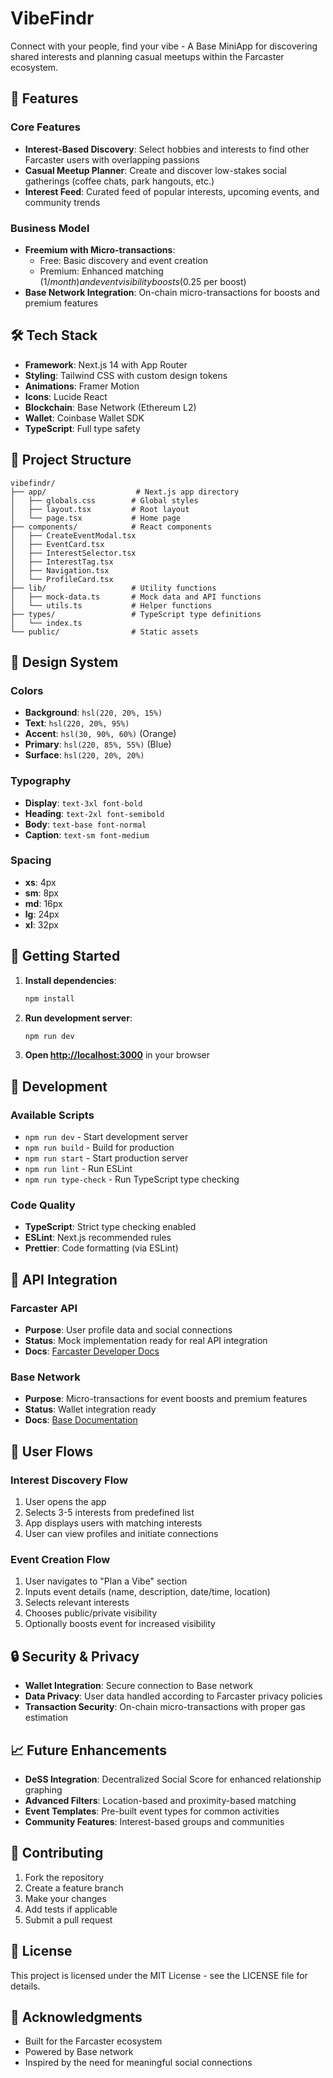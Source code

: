# VibeFindr

Connect with your people, find your vibe - A Base MiniApp for discovering shared interests and planning casual meetups within the Farcaster ecosystem.

## 🚀 Features

### Core Features

- **Interest-Based Discovery**: Select hobbies and interests to find other Farcaster users with overlapping passions
- **Casual Meetup Planner**: Create and discover low-stakes social gatherings (coffee chats, park hangouts, etc.)
- **Interest Feed**: Curated feed of popular interests, upcoming events, and community trends

### Business Model

- **Freemium with Micro-transactions**:
  - Free: Basic discovery and event creation
  - Premium: Enhanced matching ($1/month) and event visibility boosts ($0.25 per boost)
- **Base Network Integration**: On-chain micro-transactions for boosts and premium features

## 🛠️ Tech Stack

- **Framework**: Next.js 14 with App Router
- **Styling**: Tailwind CSS with custom design tokens
- **Animations**: Framer Motion
- **Icons**: Lucide React
- **Blockchain**: Base Network (Ethereum L2)
- **Wallet**: Coinbase Wallet SDK
- **TypeScript**: Full type safety

## 📁 Project Structure

```
vibefindr/
├── app/                    # Next.js app directory
│   ├── globals.css        # Global styles
│   ├── layout.tsx         # Root layout
│   └── page.tsx           # Home page
├── components/            # React components
│   ├── CreateEventModal.tsx
│   ├── EventCard.tsx
│   ├── InterestSelector.tsx
│   ├── InterestTag.tsx
│   ├── Navigation.tsx
│   └── ProfileCard.tsx
├── lib/                   # Utility functions
│   ├── mock-data.ts       # Mock data and API functions
│   └── utils.ts           # Helper functions
├── types/                 # TypeScript type definitions
│   └── index.ts
└── public/                # Static assets
```

## 🎨 Design System

### Colors
- **Background**: `hsl(220, 20%, 15%)`
- **Text**: `hsl(220, 20%, 95%)`
- **Accent**: `hsl(30, 90%, 60%)` (Orange)
- **Primary**: `hsl(220, 85%, 55%)` (Blue)
- **Surface**: `hsl(220, 20%, 20%)`

### Typography
- **Display**: `text-3xl font-bold`
- **Heading**: `text-2xl font-semibold`
- **Body**: `text-base font-normal`
- **Caption**: `text-sm font-medium`

### Spacing
- **xs**: 4px
- **sm**: 8px
- **md**: 16px
- **lg**: 24px
- **xl**: 32px

## 🚀 Getting Started

1. **Install dependencies**:
   ```bash
   npm install
   ```

2. **Run development server**:
   ```bash
   npm run dev
   ```

3. **Open [http://localhost:3000](http://localhost:3000)** in your browser

## 🔧 Development

### Available Scripts

- `npm run dev` - Start development server
- `npm run build` - Build for production
- `npm run start` - Start production server
- `npm run lint` - Run ESLint
- `npm run type-check` - Run TypeScript type checking

### Code Quality

- **TypeScript**: Strict type checking enabled
- **ESLint**: Next.js recommended rules
- **Prettier**: Code formatting (via ESLint)

## 🔗 API Integration

### Farcaster API
- **Purpose**: User profile data and social connections
- **Status**: Mock implementation ready for real API integration
- **Docs**: [Farcaster Developer Docs](https://docs.farcaster.xyz/)

### Base Network
- **Purpose**: Micro-transactions for event boosts and premium features
- **Status**: Wallet integration ready
- **Docs**: [Base Documentation](https://docs.base.org/)

## 📱 User Flows

### Interest Discovery Flow
1. User opens the app
2. Selects 3-5 interests from predefined list
3. App displays users with matching interests
4. User can view profiles and initiate connections

### Event Creation Flow
1. User navigates to "Plan a Vibe" section
2. Inputs event details (name, description, date/time, location)
3. Selects relevant interests
4. Chooses public/private visibility
5. Optionally boosts event for increased visibility

## 🔒 Security & Privacy

- **Wallet Integration**: Secure connection to Base network
- **Data Privacy**: User data handled according to Farcaster privacy policies
- **Transaction Security**: On-chain micro-transactions with proper gas estimation

## 📈 Future Enhancements

- **DeSS Integration**: Decentralized Social Score for enhanced relationship graphing
- **Advanced Filters**: Location-based and proximity-based matching
- **Event Templates**: Pre-built event types for common activities
- **Community Features**: Interest-based groups and communities

## 🤝 Contributing

1. Fork the repository
2. Create a feature branch
3. Make your changes
4. Add tests if applicable
5. Submit a pull request

## 📄 License

This project is licensed under the MIT License - see the LICENSE file for details.

## 🙏 Acknowledgments

- Built for the Farcaster ecosystem
- Powered by Base network
- Inspired by the need for meaningful social connections

